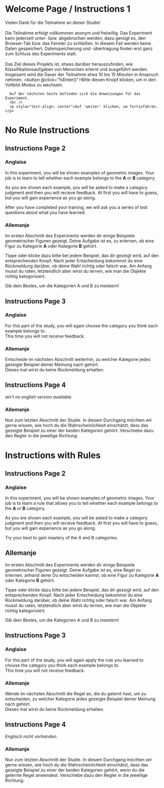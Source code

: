 # Welcome Page / Instructions 1
Vielen Dank für die Teilnahme an dieser Studie!
      <br /><br />
      Die Teilnahme erfolgt vollkommen anonym und freiwillig. Das Experiment kann jederzeit unter- bzw. abgebrochen werden; dazu genügt es, den Browser-Tab bzw. das Fenster zu schließen. In diesem Fall werden keine Daten gespeichert. Datenspeicherung und -übertragung finden erst ganz zum Schluss des Experiments statt.
      <br /><br />
      Das Ziel dieses Projekts ist, etwas darüber herauszufinden, wie Klassifikationsaufgaben von Menschen erlernt und ausgeführt werden. Insgesamt wird die Dauer der Teilnahme etwa 10 bis 15 Minuten in Anspruch nehmen.
      <button @click="fsEnter()">Bitte diesen Knopf klicken, um in den Vollbild-Modus zu wechseln.</button>

      Auf der nächsten Seite befinden sich die Anweisungen für das Experiment.
      <br />
      <p style="text-align: center">Auf 'weiter' klicken, um fortzufahren.</p>


# No Rule Instructions

## Instructions Page 2

### Anglaise
<p>In this experiment, you will be shown examples of geometric images.
   Your job is to learn to tell whether each example belongs to the <b>A</b> or <b>B</b> category.</p>
<p>As you are shown each example, you will be asked to make a category judgment and then you will recieve feedback.
   At first you will have to guess, but you will gain experience as you go along. </p>
<p>After you have completed your training, we will ask you a series of test questions about what you have learned.</p>

### Allemanje
<p>Im ersten Abschnitt des Experiments werden dir einige Beispiele geometrischer Figuren gezeigt.
   Deine Aufgabe ist es, zu erlernen, ob eine Figur zu Kategorie <b>A</b> oder Kategorie <b>B</b> gehört.</p>
<p>Tippe oder klicke dazu bitte bei jedem Beispiel, das dir gezeigt wird, auf den entsprechenden Knopf. 
   Nach jeder Entscheidung bekommst du eine Rückmeldung darüber, ob deine Wahl richtig oder falsch war.
   Am Anfang musst du raten, letztendlich aber wirst du lernen, wie man die Objekte richtig kategorisiert.</p>
<p>Gib dein Bestes, um die Kategorien A und B zu meistern!</p>


## Instructions Page 3

### Anglaise
<p>For this part of the study, you will again choose the category you think each example belongs to. <br />
   This time you will not receive feedback.</p>          

### Allemanje
<p>Entscheide im nächsten Abschnitt weiterhin, zu welcher Kategorie jedes gezeigte Beispiel deiner Meinung nach gehört.<br />
Dieses mal wirst du keine Rückmeldung erhalten.</p>


## Instructions Page 4

_ain't no english version available_

### Allemanje
<p>Nun zum letzten Abschnitt der Studie. In diesem Durchgang möchten wir gerne wissen, wie hoch du die Wahrscheinlichkeit einschätzt, dass das gezeigte Beispiel zu einer der beiden Kategorien gehört. Verschiebe dazu den Regler in die jeweilige Richtung: </p>


# Instructions with Rules

## Instructions Page 2

### Anglaise
<p>In this experiment, you will be shown examples of geometric images.
   Your job is to learn a rule that allows you to tell whether each example belongs to the <b>A</b> or <b>B</b> category.</p>
<p>As you are shown each example, you will be asked to make a category judgment and then you will recieve feedback.
   At first you will have to guess, but you will gain experience as you go along. </p>
<p>Try your best to gain mastery of the A and B categories.</p>

## Allemanje
<p>Im ersten Abschnitt des Experiments werden dir einige Beispiele geometrischer Figuren gezeigt.
   Deine Aufgabe ist es, eine Regel zu erlernen, anhand derer Du entscheiden kannst, ob eine Figur zu Kategorie <b>A</b> oder Kategorie <b>B</b> gehört.</p>
<p>Tippe oder klicke dazu bitte bei jedem Beispiel, das dir gezeigt wird, auf den entsprechenden Knopf. 
   Nach jeder Entscheidung bekommst du eine Rückmeldung darüber, ob deine Wahl richtig oder falsch war.
   Am Anfang musst du raten, letztendlich aber wirst du lernen, wie man die Objekte richtig kategorisiert.</p>
<p>Gib dein Bestes, um die Kategorien A und B zu meistern!</p>


## Instructions Page 3

### Anglaise
<p>For this part of the study, you will again apply the rule you learned to choose the category you think each example belongs to. <br />
This time you will not receive feedback.</p>

### Allemanje
<p>Wende im nächsten Abschnitt die Regel an, die du gelernt hast, um zu entscheiden, zu welcher Kategorie jedes gezeigte Beispiel deiner Meinung nach gehört.<br />
Dieses mal wirst du keine Rückmeldung erhalten.</p>


## Instructions Page 4

_Englisch nicht vorhanden._

### Allemanje
<p>Nun zum letzten Abschnitt der Studie. In diesem Durchgang möchten wir gerne wissen, wie hoch du die Wahrscheinlichkeit einschätzt, dass das gezeigte Beispiel zu einer der beiden Kategorien gehört, wenn du die gelernte Regel anwendest. Verschiebe dazu den Regler in die jeweilige Richtung:</p>